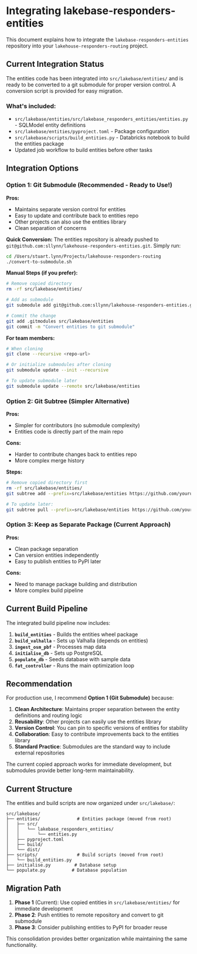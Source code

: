 # Integrating lakebase-responders-entities

This document explains how to integrate the `lakebase-responders-entities` repository into your `lakehouse-responders-routing` project.

## Current Integration Status

The entities code has been integrated into `src/lakebase/entities/` and is ready to be converted to a git submodule for proper version control. A conversion script is provided for easy migration.

### What's included:
- `src/lakebase/entities/src/lakebase_responders_entities/entities.py` - SQLModel entity definitions
- `src/lakebase/entities/pyproject.toml` - Package configuration  
- `src/lakebase/scripts/build_entities.py` - Databricks notebook to build the entities package
- Updated job workflow to build entities before other tasks

## Integration Options

### Option 1: Git Submodule (Recommended - Ready to Use!)

**Pros:**
- Maintains separate version control for entities
- Easy to update and contribute back to entities repo
- Other projects can also use the entities library
- Clean separation of concerns

**Quick Conversion:**
The entities repository is already pushed to `git@github.com:sllynn/lakehouse-responders-entities.git`. Simply run:

```bash
cd /Users/stuart.lynn/Projects/lakehouse-responders-routing
./convert-to-submodule.sh
```

**Manual Steps (if you prefer):**
```bash
# Remove copied directory
rm -rf src/lakebase/entities/

# Add as submodule
git submodule add git@github.com:sllynn/lakehouse-responders-entities.git src/lakebase/entities

# Commit the change
git add .gitmodules src/lakebase/entities
git commit -m "Convert entities to git submodule"
```

**For team members:**
```bash
# When cloning
git clone --recursive <repo-url>

# Or initialize submodules after cloning
git submodule update --init --recursive

# To update submodule later
git submodule update --remote src/lakebase/entities
```

### Option 2: Git Subtree (Simpler Alternative)

**Pros:**
- Simpler for contributors (no submodule complexity)
- Entities code is directly part of the main repo

**Cons:**
- Harder to contribute changes back to entities repo
- More complex merge history

**Steps:**
```bash
# Remove copied directory first
rm -rf src/lakebase/entities/
git subtree add --prefix=src/lakebase/entities https://github.com/yourusername/lakebase-responders-entities.git main --squash

# To update later:
git subtree pull --prefix=src/lakebase/entities https://github.com/yourusername/lakebase-responders-entities.git main --squash
```

### Option 3: Keep as Separate Package (Current Approach)

**Pros:**
- Clean package separation
- Can version entities independently
- Easy to publish entities to PyPI later

**Cons:**
- Need to manage package building and distribution
- More complex build pipeline

## Current Build Pipeline

The integrated build pipeline now includes:

1. **`build_entities`** - Builds the entities wheel package
2. **`build_valhalla`** - Sets up Valhalla (depends on entities)  
3. **`ingest_osm_pbf`** - Processes map data
4. **`initialise_db`** - Sets up PostgreSQL
5. **`populate_db`** - Seeds database with sample data
6. **`fat_controller`** - Runs the main optimization loop

## Recommendation

For production use, I recommend **Option 1 (Git Submodule)** because:

1. **Clean Architecture**: Maintains proper separation between the entity definitions and routing logic
2. **Reusability**: Other projects can easily use the entities library
3. **Version Control**: You can pin to specific versions of entities for stability
4. **Collaboration**: Easy to contribute improvements back to the entities library
5. **Standard Practice**: Submodules are the standard way to include external repositories

The current copied approach works for immediate development, but submodules provide better long-term maintainability.

## Current Structure

The entities and build scripts are now organized under `src/lakebase/`:

```
src/lakebase/
├── entities/              # Entities package (moved from root)
│   ├── src/
│   │   └── lakebase_responders_entities/
│   │       └── entities.py
│   ├── pyproject.toml
│   ├── build/
│   └── dist/
├── scripts/               # Build scripts (moved from root)  
│   └── build_entities.py
├── initialise.py         # Database setup
└── populate.py          # Database population
```

## Migration Path

1. **Phase 1** (Current): Use copied entities in `src/lakebase/entities/` for immediate development
2. **Phase 2**: Push entities to remote repository and convert to git submodule
3. **Phase 3**: Consider publishing entities to PyPI for broader reuse

This consolidation provides better organization while maintaining the same functionality.
